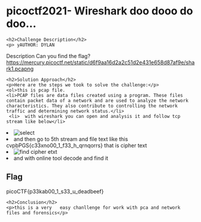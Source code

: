
<!DOCTYPE html>
<html>
<head>
    <title>
     picoctf2021- Wireshark doo dooo do doo...
    </title>
</head>
<body>
    <h1>picoctf2021- Wireshark doo dooo do doo...</h1>

    <h2>Challenge Description</h2>
    <p> yAUTHOR: DYLAN

Description
Can you find the flag?
https://mercury.picoctf.net/static/d6f9aa16d2a2c51d2e431e658d87af9e/shark1.pcapng
 
</p>

    <h2>Solution Approach</h2>
    <p>Here are the steps we took to solve the challenge:</p>
    <ol>this is pcap file.
    <li>PCAP files are data files created using a program. These files contain packet data of a network and are used to analyze the network characteristics. They also contribute to controlling the network traffic and determining network status.</li>
     <li>  with wireshark you can open and analysis it and follow tcp stream like below</li>
   <li>  <img src=" https://phantom1ss.github.io/blog/2024/practice/picoctf/wiresharkdodo/selectfollow.png" alt="select" class="inline"/></li>
<li>and then go to  5th stream and file text like this cvpbPGS{c33xno00_1_f33_h_qrnqorrs} that is cipher text</li>
<li>  <img src=" https://phantom1ss.github.io/blog/2024/practice/picoctf/wiresharkdodo/stream5.png" alt="find cipher etxt" class="inline"/></li>
<li>and with online tool decode and find it 
    </ol>
<br>
    <h2>Flag</h2>
    <p class="flag">picoCTF{p33kab00_1_s33_u_deadbeef}
</p>

    <h2>Conclusion</h2>
    <p>this is a very   easy chanllenge for work with pca and network files and forensics</p>
</body>
</html>
